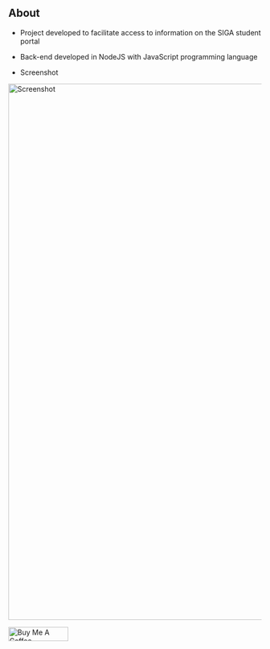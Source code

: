 ## About

- Project developed to facilitate access to information on the SIGA student portal
- Back-end developed in NodeJS with JavaScript programming language

- Screenshot
<img src="https://i.imgur.com/qPc73Mt.png" alt="Screenshot" height="1067" width="600">

<a href="https://www.buymeacoffee.com/paulojunqueira" target="_blank"><img src="https://cdn.buymeacoffee.com/buttons/default-orange.png" alt="Buy Me A Coffee" height="28" width="119"></a>
